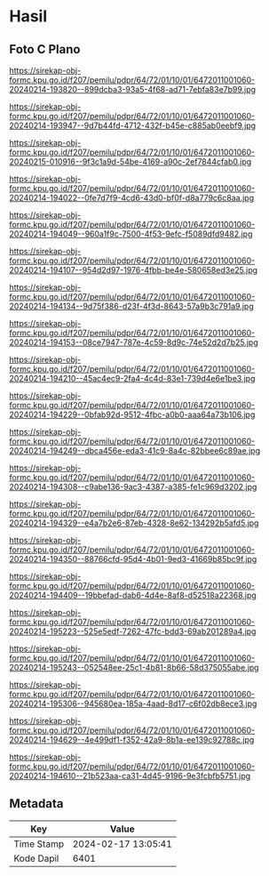 # Hasil

## Foto C Plano

https://sirekap-obj-formc.kpu.go.id/f207/pemilu/pdpr/64/72/01/10/01/6472011001060-20240214-193820--899dcba3-93a5-4f68-ad71-7ebfa83e7b99.jpg

https://sirekap-obj-formc.kpu.go.id/f207/pemilu/pdpr/64/72/01/10/01/6472011001060-20240214-193947--9d7b44fd-4712-432f-b45e-c885ab0eebf9.jpg

https://sirekap-obj-formc.kpu.go.id/f207/pemilu/pdpr/64/72/01/10/01/6472011001060-20240215-010916--9f3c1a9d-54be-4169-a90c-2ef7844cfab0.jpg

https://sirekap-obj-formc.kpu.go.id/f207/pemilu/pdpr/64/72/01/10/01/6472011001060-20240214-194022--0fe7d7f9-4cd6-43d0-bf0f-d8a779c6c8aa.jpg

https://sirekap-obj-formc.kpu.go.id/f207/pemilu/pdpr/64/72/01/10/01/6472011001060-20240214-194049--960a1f9c-7500-4f53-9efc-f5089dfd9482.jpg

https://sirekap-obj-formc.kpu.go.id/f207/pemilu/pdpr/64/72/01/10/01/6472011001060-20240214-194107--954d2d97-1976-4fbb-be4e-580658ed3e25.jpg

https://sirekap-obj-formc.kpu.go.id/f207/pemilu/pdpr/64/72/01/10/01/6472011001060-20240214-194134--9d75f386-d23f-4f3d-8643-57a9b3c791a9.jpg

https://sirekap-obj-formc.kpu.go.id/f207/pemilu/pdpr/64/72/01/10/01/6472011001060-20240214-194153--08ce7947-787e-4c59-8d9c-74e52d2d7b25.jpg

https://sirekap-obj-formc.kpu.go.id/f207/pemilu/pdpr/64/72/01/10/01/6472011001060-20240214-194210--45ac4ec9-2fa4-4c4d-83e1-739d4e6e1be3.jpg

https://sirekap-obj-formc.kpu.go.id/f207/pemilu/pdpr/64/72/01/10/01/6472011001060-20240214-194229--0bfab92d-9512-4fbc-a0b0-aaa64a73b106.jpg

https://sirekap-obj-formc.kpu.go.id/f207/pemilu/pdpr/64/72/01/10/01/6472011001060-20240214-194249--dbca456e-eda3-41c9-8a4c-82bbee6c89ae.jpg

https://sirekap-obj-formc.kpu.go.id/f207/pemilu/pdpr/64/72/01/10/01/6472011001060-20240214-194308--c9abe136-9ac3-4387-a385-fe1c969d3202.jpg

https://sirekap-obj-formc.kpu.go.id/f207/pemilu/pdpr/64/72/01/10/01/6472011001060-20240214-194329--e4a7b2e6-87eb-4328-8e62-134292b5afd5.jpg

https://sirekap-obj-formc.kpu.go.id/f207/pemilu/pdpr/64/72/01/10/01/6472011001060-20240214-194350--88766cfd-95d4-4b01-9ed3-41669b85bc9f.jpg

https://sirekap-obj-formc.kpu.go.id/f207/pemilu/pdpr/64/72/01/10/01/6472011001060-20240214-194409--19bbefad-dab6-4d4e-8af8-d52518a22368.jpg

https://sirekap-obj-formc.kpu.go.id/f207/pemilu/pdpr/64/72/01/10/01/6472011001060-20240214-195223--525e5edf-7262-47fc-bdd3-69ab201289a4.jpg

https://sirekap-obj-formc.kpu.go.id/f207/pemilu/pdpr/64/72/01/10/01/6472011001060-20240214-195243--052548ee-25c1-4b81-8b66-58d375055abe.jpg

https://sirekap-obj-formc.kpu.go.id/f207/pemilu/pdpr/64/72/01/10/01/6472011001060-20240214-195306--945680ea-185a-4aad-8d17-c6f02db8ece3.jpg

https://sirekap-obj-formc.kpu.go.id/f207/pemilu/pdpr/64/72/01/10/01/6472011001060-20240214-194629--4e499df1-f352-42a9-8b1a-ee139c92788c.jpg

https://sirekap-obj-formc.kpu.go.id/f207/pemilu/pdpr/64/72/01/10/01/6472011001060-20240214-194610--21b523aa-ca31-4d45-9196-9e3fcbfb5751.jpg


## Metadata

| Key        | Value               |
| ---------- | ------------------- |
| Time Stamp | 2024-02-17 13:05:41 |
| Kode Dapil | 6401                |




